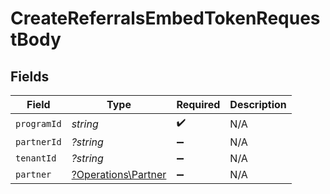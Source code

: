 # CreateReferralsEmbedTokenRequestBody


## Fields

| Field                                                     | Type                                                      | Required                                                  | Description                                               |
| --------------------------------------------------------- | --------------------------------------------------------- | --------------------------------------------------------- | --------------------------------------------------------- |
| `programId`                                               | *string*                                                  | :heavy_check_mark:                                        | N/A                                                       |
| `partnerId`                                               | *?string*                                                 | :heavy_minus_sign:                                        | N/A                                                       |
| `tenantId`                                                | *?string*                                                 | :heavy_minus_sign:                                        | N/A                                                       |
| `partner`                                                 | [?Operations\Partner](../../Models/Operations/Partner.md) | :heavy_minus_sign:                                        | N/A                                                       |